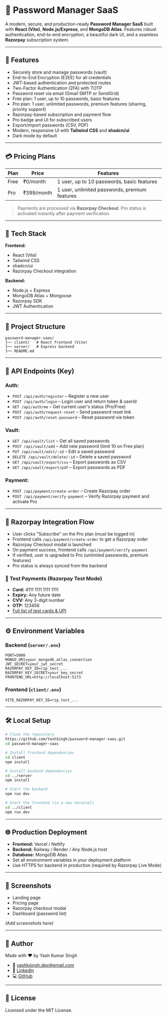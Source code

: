 # 🔐 Password Manager SaaS

A modern, secure, and production-ready **Password Manager SaaS** built with **React (Vite)**, **Node.js/Express**, and **MongoDB Atlas**. Features robust authentication, end-to-end encryption, a beautiful dark UI, and a seamless **Razorpay** subscription system.

---

## 🌟 Features

- Securely store and manage passwords (vault)
- End-to-End Encryption (E2EE) for all credentials
- JWT-based authentication and protected routes
- Two-Factor Authentication (2FA) with TOTP
- Password reset via email (Gmail SMTP or SendGrid)
- Free plan: 1 user, up to 10 passwords, basic features
- Pro plan: 1 user, unlimited passwords, premium features (sharing, priority support)
- Razorpay-based subscription and payment flow
- Pro badge and UI for subscribed users
- Export/import passwords (CSV, PDF)
- Modern, responsive UI with **Tailwind CSS** and **shadcn/ui**
- Dark mode by default

---

## 💳 Pricing Plans

| Plan | Price      | Features                                      |
| ---- | ---------- | --------------------------------------------- |
| Free | ₹0/month   | 1 user, up to 10 passwords, basic features    |
| Pro  | ₹399/month | 1 user, unlimited passwords, premium features |

> Payments are processed via **Razorpay Checkout**. Pro status is activated instantly after payment verification.

---

## 🚀 Tech Stack

**Frontend:**

- React (Vite)
- Tailwind CSS
- shadcn/ui
- Razorpay Checkout integration

**Backend:**

- Node.js + Express
- MongoDB Atlas + Mongoose
- Razorpay SDK
- JWT Authentication

---

## 📂 Project Structure

```
password-manager-saas/
├── client/   # React frontend (Vite)
├── server/   # Express backend
├── README.md
```

---

## 🔐 API Endpoints (Key)

### Auth:

- `POST /api/auth/register` – Register a new user
- `POST /api/auth/login` – Login user and return token & userId
- `GET /api/auth/me` – Get current user's status (Pro/Free)
- `POST /api/auth/request-reset` – Send password reset link
- `POST /api/auth/reset-password` – Reset password via token

### Vault:

- `GET /api/vault/list` – Get all saved passwords
- `POST /api/vault/add` – Add new password (limit 10 on Free plan)
- `PUT /api/vault/edit/:id` – Edit a saved password
- `DELETE /api/vault/delete/:id` – Delete a saved password
- `GET /api/vault/export/csv` – Export passwords as CSV
- `GET /api/vault/export/pdf` – Export passwords as PDF

### Payment:

- `POST /api/payment/create-order` – Create Razorpay order
- `POST /api/payment/verify-payment` – Verify Razorpay payment and activate Pro

---

## 💸 Razorpay Integration Flow

- User clicks "Subscribe" on the Pro plan (must be logged in)
- Frontend calls `/api/payment/create-order` to get a Razorpay order
- Razorpay Checkout modal is launched
- On payment success, frontend calls `/api/payment/verify-payment`
- If verified, user is upgraded to Pro (unlimited passwords, premium features)
- Pro status is always synced from the backend

### 🧪 Test Payments (Razorpay Test Mode)

- **Card:** 4111 1111 1111 1111
- **Expiry:** Any future date
- **CVV:** Any 3-digit number
- **OTP:** 123456
- [Full list of test cards & UPI](https://razorpay.com/docs/payments/payment-gateway/test-card-upi-details/)

---

## ⚙️ Environment Variables

### Backend (`server/.env`)

```
PORT=5000
MONGO_URI=your_mongodb_atlas_connection
JWT_SECRET=your_jwt_secret
RAZORPAY_KEY_ID=rzp_test_...
RAZORPAY_KEY_SECRET=your_key_secret
FRONTEND_URL=http://localhost:5173
```

### Frontend (`client/.env`)

```
VITE_RAZORPAY_KEY_ID=rzp_test_...
```

---

## 🛠️ Local Setup

```bash
# Clone the repository
https://github.com/YashSingh/password-manager-saas.git
cd password-manager-saas

# Install frontend dependencies
cd client
npm install

# Install backend dependencies
cd ../server
npm install

# Start the backend
npm run dev

# Start the frontend (in a new terminal)
cd ../client
npm run dev
```

---

## 🌐 Production Deployment

- **Frontend:** Vercel / Netlify
- **Backend:** Railway / Render / Any Node.js host
- **Database:** MongoDB Atlas
- Set all environment variables in your deployment platform
- Use HTTPS for backend in production (required by Razorpay Live Mode)

---

## 📸 Screenshots

- Landing page
- Pricing page
- Razorpay checkout modal
- Dashboard (password list)

_(Add screenshots here)_

---

## 👤 Author

Made with ❤️ by Yash Kumar Singh

- 📧 yashksingh.dev@email.com
- 💼 [LinkedIn](#)
- 💻 [GitHub](#)

---
## 📄 License

Licensed under the MIT License.
